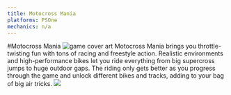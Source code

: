 ```yaml
---
title: Motocross Mania
platforms: PSOne
mechanics: n/a
---
```

#Motocross Mania
![game cover art](//images.igdb.com/igdb/image/upload/t_thumb/sr4sbgcya9qx9qkz2xhf.jpg "Logo Title Text 1")
Motocross Mania brings you throttle-twisting fun with tons of racing and freestyle action. Realistic environments and high-performance bikes let you ride everything from big supercross jumps to huge outdoor gaps. The riding only gets better as you progress through the game and unlock different bikes and tracks, adding to your bag of big air tricks.
<img src="//images.igdb.com/igdb/image/upload/t_thumb/pfu42cgt2uzlkohd7kuv.jpg"/>
